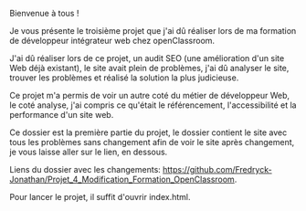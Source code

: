 Bienvenue à tous !

Je vous présente le troisième projet que j'ai dû réaliser lors de ma formation de développeur intégrateur web chez openClassroom.

J'ai dû réaliser lors de ce projet, un audit SEO (une amélioration d'un site Web déjà existant), le site avait plein de problèmes, j'ai dû analyser le site, trouver les problèmes et réalisé la solution la plus judicieuse.

Ce projet m'a permis de voir un autre coté du métier de développeur Web, le coté analyse, j'ai compris ce qu'était le référencement, l'accessibilité et la performance d'un site web.


Ce dossier est la première partie du projet, le dossier contient le site avec tous les problèmes sans changement afin de voir le site après changement, je vous laisse aller sur le lien, en dessous.

Liens du dossier avec les changements: https://github.com/Fredryck-Jonathan/Projet_4_Modification_Formation_OpenClassroom.


Pour lancer le projet, il suffit d'ouvrir index.html.
